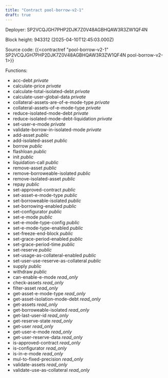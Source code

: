 ```yaml
---
title: "Contract pool-borrow-v2-1"
draft: true
---
```

Deployer: SP2VCQJGH7PHP2DJK7Z0V48AGBHQAW3R3ZW1QF4N


 



Block height: 943312 (2025-04-10T12:45:03.000Z)

Source code: {{<contractref "pool-borrow-v2-1" SP2VCQJGH7PHP2DJK7Z0V48AGBHQAW3R3ZW1QF4N pool-borrow-v2-1>}}

Functions:

* acc-debt _private_
* calculate-price _private_
* calculate-total-isolated-debt _private_
* calculate-user-global-data _private_
* collateral-assets-are-of-e-mode-type _private_
* collateral-assets-of-e-mode-type _private_
* reduce-isolated-mode-debt _private_
* reduce-isolated-mode-debt-liquidation _private_
* set-user-e-mode _private_
* validate-borrow-in-isolated-mode _private_
* add-asset _public_
* add-isolated-asset _public_
* borrow _public_
* flashloan _public_
* init _public_
* liquidation-call _public_
* remove-asset _public_
* remove-borroweable-isolated _public_
* remove-isolated-asset _public_
* repay _public_
* set-approved-contract _public_
* set-asset-e-mode-type _public_
* set-borroweable-isolated _public_
* set-borrowing-enabled _public_
* set-configurator _public_
* set-e-mode _public_
* set-e-mode-type-config _public_
* set-e-mode-type-enabled _public_
* set-freeze-end-block _public_
* set-grace-period-enabled _public_
* set-grace-period-time _public_
* set-reserve _public_
* set-usage-as-collateral-enabled _public_
* set-user-use-reserve-as-collateral _public_
* supply _public_
* withdraw _public_
* can-enable-e-mode _read_only_
* check-assets _read_only_
* filter-asset _read_only_
* get-asset-e-mode-type _read_only_
* get-asset-isolation-mode-debt _read_only_
* get-assets _read_only_
* get-borroweable-isolated _read_only_
* get-last-user-id _read_only_
* get-reserve-state _read_only_
* get-user _read_only_
* get-user-e-mode _read_only_
* get-user-reserve-data _read_only_
* is-approved-contract _read_only_
* is-configurator _read_only_
* is-in-e-mode _read_only_
* mul-to-fixed-precision _read_only_
* validate-assets _read_only_
* validate-use-as-collateral _read_only_
